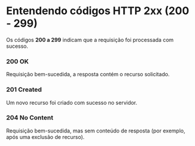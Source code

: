 # Entendendo códigos HTTP 2xx (200 - 299)

Os códigos **200 a 299** indicam que a requisição foi processada com sucesso.

### 200 OK

Requisição bem-sucedida, a resposta contém o recurso solicitado.

### 201 Created

Um novo recurso foi criado com sucesso no servidor.

### 204 No Content

Requisição bem-sucedida, mas sem conteúdo de resposta (por exemplo, após uma exclusão de recurso).